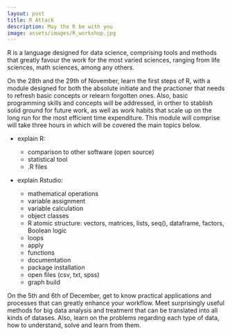 ```yaml
---
layout: post
title: R Attack
description: May the R be with you
image: assets/images/R_workshop.jpg
---
```


R is a language designed for data science, comprising tools and methods that greatly favour the work for the most varied sciences, ranging from life sciences, math sciences, among any others.

On the 28th and the 29th of November, learn the first steps of R, with a module designed for both the absolute initiate and the practioner that needs to refresh basic concepts or relearn forgotten ones. Also, basic programming skills and concepts will be addressed, in orther to stablish solid ground for future work, as well as work habits that scale up on the long run for the most efficient time expenditure. This module will comprise will take three hours in which will be covered the main topics below.

- explain R:
	- comparison to other software (open source)
	- statistical tool
	- .R files

- explain Rstudio: 	
	- mathematical operations
	- variable assignment
	- variable calculation
	- object classes
	- R atomic structure: vectors, matrices, lists, seq(), dataframe, factors, Boolean logic
	- loops
	- apply
	- functions
	- documentation
	- package installation
	- open files (csv, txt, spss)
	- graph build

On the 5th and 6th of December, get to know practical applications and processes that can greatly enhance your workflow. Meet surprisingly useful methods for big data analysis and treatment that can be translated into all kinds of datases. Also, learn on the problems regarding each type of data, how to understand, solve and learn from them.


